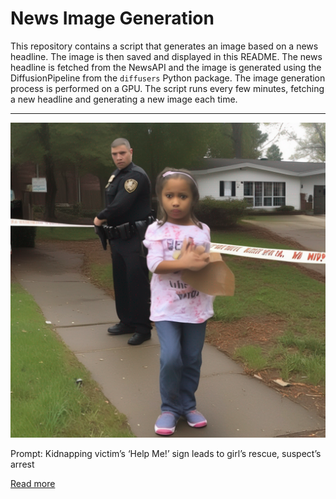 # News Image Generation
This repository contains a script that generates an image based on a news headline. The image is then saved and displayed in this README.
The news headline is fetched from the NewsAPI and the image is generated using the DiffusionPipeline from the `diffusers` Python package. The image generation process is performed on a GPU.
The script runs every few minutes, fetching a new headline and generating a new image each time.

---

![Generated Image](image.png)

Prompt: Kidnapping victim’s ‘Help Me!’ sign leads to girl’s rescue, suspect’s arrest

[Read more](https://www.cnn.com/2023/07/21/us/san-antonio-kidnapping-help-me-sign/index.html)
